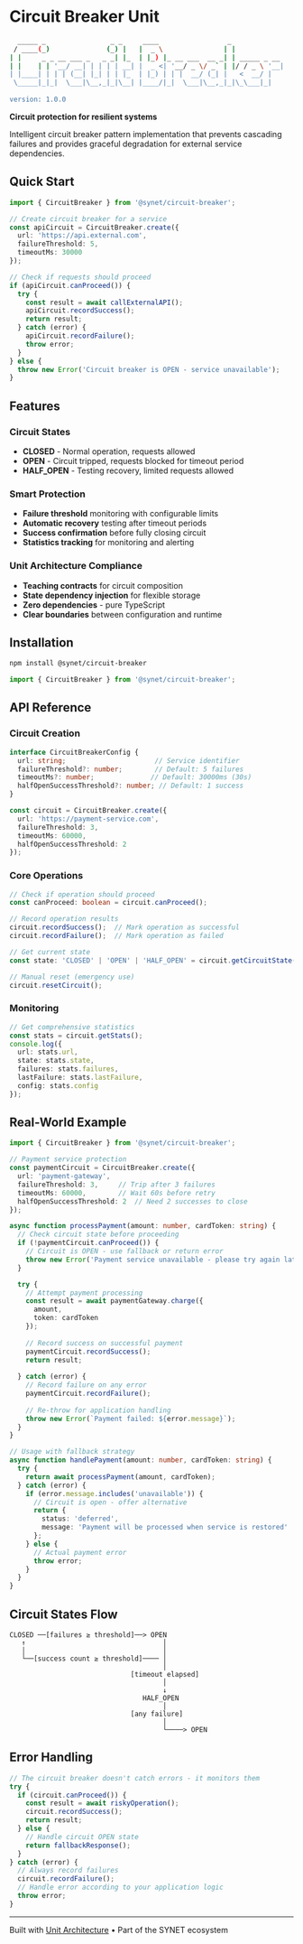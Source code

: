 # Circuit Breaker Unit

```bash
  _____ _                _ _     ____                 _             
 / ____(_)              (_) |   |  _ \               | |            
| |     _ _ __ ___ _   _ _| |_  | |_) |_ __ ___  __ _| | _____ _ __ 
| |    | | '__/ __| | | | | __| |  _ <| '__/ _ \/ _` | |/ / _ \ '__|
| |____| | | | (__| |_| | | |_  | |_) | | |  __/ (_| |   <  __/ |   
 \_____|_|_|  \___|\__,_|_|\__| |____/|_|  \___|\__,_|_|\_\___|_|   
                                                                   
version: 1.0.0
```

**Circuit protection for resilient systems**

Intelligent circuit breaker pattern implementation that prevents cascading failures and provides graceful degradation for external service dependencies.

## Quick Start

```typescript
import { CircuitBreaker } from '@synet/circuit-breaker';

// Create circuit breaker for a service
const apiCircuit = CircuitBreaker.create({
  url: 'https://api.external.com',
  failureThreshold: 5,
  timeoutMs: 30000
});

// Check if requests should proceed
if (apiCircuit.canProceed()) {
  try {
    const result = await callExternalAPI();
    apiCircuit.recordSuccess();
    return result;
  } catch (error) {
    apiCircuit.recordFailure();
    throw error;
  }
} else {
  throw new Error('Circuit breaker is OPEN - service unavailable');
}
```

## Features

### **Circuit States**
- **CLOSED** - Normal operation, requests allowed
- **OPEN** - Circuit tripped, requests blocked for timeout period  
- **HALF_OPEN** - Testing recovery, limited requests allowed

### **Smart Protection**
- **Failure threshold** monitoring with configurable limits
- **Automatic recovery** testing after timeout periods
- **Success confirmation** before fully closing circuit
- **Statistics tracking** for monitoring and alerting

### **Unit Architecture Compliance**
- **Teaching contracts** for circuit composition  
- **State dependency injection** for flexible storage
- **Zero dependencies** - pure TypeScript
- **Clear boundaries** between configuration and runtime

## Installation

```bash
npm install @synet/circuit-breaker
```

```typescript
import { CircuitBreaker } from '@synet/circuit-breaker';
```

## API Reference

### Circuit Creation

```typescript
interface CircuitBreakerConfig {
  url: string;                      // Service identifier
  failureThreshold?: number;        // Default: 5 failures
  timeoutMs?: number;              // Default: 30000ms (30s)
  halfOpenSuccessThreshold?: number; // Default: 1 success
}

const circuit = CircuitBreaker.create({
  url: 'https://payment-service.com',
  failureThreshold: 3,
  timeoutMs: 60000,
  halfOpenSuccessThreshold: 2
});
```

### Core Operations

```typescript
// Check if operation should proceed
const canProceed: boolean = circuit.canProceed();

// Record operation results
circuit.recordSuccess();  // Mark operation as successful
circuit.recordFailure();  // Mark operation as failed

// Get current state
const state: 'CLOSED' | 'OPEN' | 'HALF_OPEN' = circuit.getCircuitState();

// Manual reset (emergency use)
circuit.resetCircuit();
```

### Monitoring

```typescript
// Get comprehensive statistics
const stats = circuit.getStats();
console.log({
  url: stats.url,
  state: stats.state,
  failures: stats.failures,
  lastFailure: stats.lastFailure,
  config: stats.config
});
```

## Real-World Example

```typescript
import { CircuitBreaker } from '@synet/circuit-breaker';

// Payment service protection
const paymentCircuit = CircuitBreaker.create({
  url: 'payment-gateway',
  failureThreshold: 3,     // Trip after 3 failures
  timeoutMs: 60000,        // Wait 60s before retry
  halfOpenSuccessThreshold: 2  // Need 2 successes to close
});

async function processPayment(amount: number, cardToken: string) {
  // Check circuit state before proceeding
  if (!paymentCircuit.canProceed()) {
    // Circuit is OPEN - use fallback or return error
    throw new Error('Payment service unavailable - please try again later');
  }

  try {
    // Attempt payment processing
    const result = await paymentGateway.charge({
      amount,
      token: cardToken
    });
    
    // Record success on successful payment
    paymentCircuit.recordSuccess();
    return result;
    
  } catch (error) {
    // Record failure on any error
    paymentCircuit.recordFailure();
    
    // Re-throw for application handling
    throw new Error(`Payment failed: ${error.message}`);
  }
}

// Usage with fallback strategy
async function handlePayment(amount: number, cardToken: string) {
  try {
    return await processPayment(amount, cardToken);
  } catch (error) {
    if (error.message.includes('unavailable')) {
      // Circuit is open - offer alternative
      return { 
        status: 'deferred',
        message: 'Payment will be processed when service is restored'
      };
    } else {
      // Actual payment error
      throw error;
    }
  }
}
```

## Circuit States Flow

```
CLOSED ──[failures ≥ threshold]──> OPEN
   ↑                                  │
   │                                  │
   └──[success count ≥ threshold]──── │
                                      │
                              [timeout elapsed]
                                      │
                                      ↓
                                 HALF_OPEN
                                      │
                              [any failure]
                                      │
                                      └────> OPEN
```

## Error Handling

```typescript
// The circuit breaker doesn't catch errors - it monitors them
try {
  if (circuit.canProceed()) {
    const result = await riskyOperation();
    circuit.recordSuccess();
    return result;
  } else {
    // Handle circuit OPEN state
    return fallbackResponse();
  }
} catch (error) {
  // Always record failures
  circuit.recordFailure();
  // Handle error according to your application logic
  throw error;
}
```

---

Built with [Unit Architecture](https://github.com/synthetism/unit) • Part of the SYNET ecosystem
